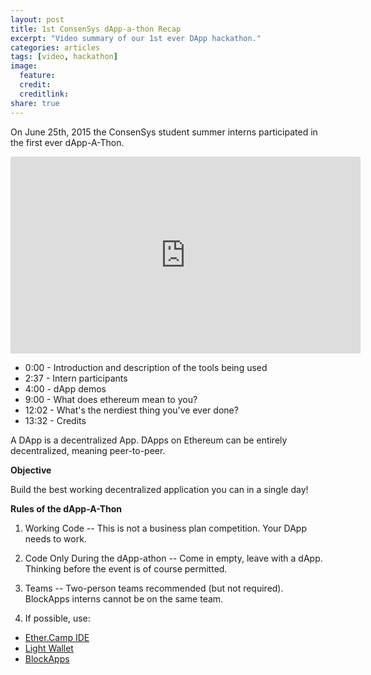 ```yaml
---
layout: post
title: 1st ConsenSys dApp-a-thon Recap
excerpt: "Video summary of our 1st ever DApp hackathon."
categories: articles
tags: [video, hackathon]
image:
  feature:
  credit: 
  creditlink:
share: true
---
```


On June 25th, 2015 the ConsenSys student summer interns participated in the first ever dApp-A-Thon.

<iframe width="560" height="315" src="https://www.youtube.com/embed/TJBHTT88I8k" frameborder="0"> </iframe>

* 0:00 - Introduction and description of the tools being used
* 2:37 - Intern participants 
* 4:00 - dApp demos
* 9:00 - What does ethereum mean to you?
* 12:02 - What's the nerdiest thing you've ever done?
* 13:32 - Credits

A DApp is a decentralized App. DApps on Ethereum can be entirely decentralized, meaning peer-to-peer.

**Objective**

Build the best working decentralized application you can in a single day!

**Rules of the dApp-A-Thon**

1. Working Code -- This is not a business plan competition. Your DApp needs to work.

2. Code Only During the dApp-athon -- Come in empty, leave with a dApp. Thinking before the event is of course permitted.

3. Teams -- Two-person teams recommended (but not required). BlockApps interns cannot be on the same team. 

4. If possible, use:

* [Ether.Camp IDE](http://frontier.ether.camp)
* [Light Wallet](https://github.com/ConsenSys/eth-lightwallet)
* [BlockApps](http://blockapps.net)

